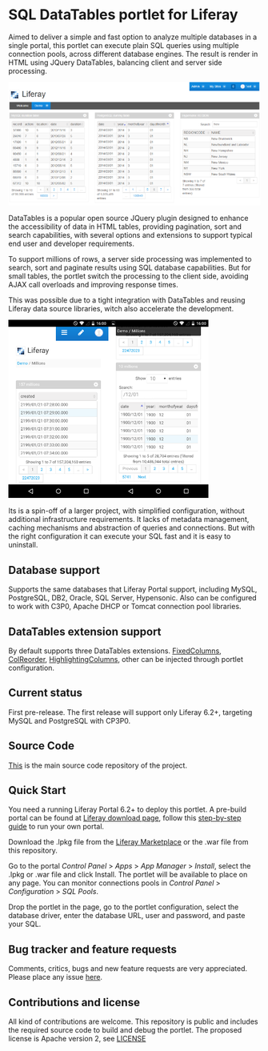 # SQL DataTables portlet for Liferay
Aimed to deliver a simple and fast option to analyze multiple databases in a single portal, this portlet can execute plain SQL queries using multiple connection pools, across different database engines. The result is render in HTML using JQuery DataTables, balancing client and server side processing.

![3 engines](images/screenshot-small.png)

DataTables is a popular open source JQuery plugin designed to enhance the accessibility of data in HTML tables, providing pagination, sort and search capabilities, with several options and extensions to support typical end user and developer requirements.

To support millions of rows, a server side processing was implemented to search, sort and paginate results using SQL database capabilities. But for small tables, the portlet switch the processing to the client side, avoiding AJAX call overloads and improving response times. 

This was possible due to a tight integration with DataTables and reusing Liferay data source libraries, witch also accelerate the development.

![Extra small devices](images/screenshot-xs-small.png)![Extra small search](images/screenshot-xs-search-small.png)

Its is a spin-off of a larger project, with simplified configuration, without additional infrastructure requirements. It lacks of metadata management, caching mechanisms and abstraction of queries and connections. But with the right configuration it can execute your SQL fast and it is easy to uninstall.

## Database support
Supports the same databases that Liferay Portal support, including MySQL, PostgreSQL, DB2, Oracle, SQL Server, Hypensonic. Also can be configured to work with C3P0, Apache DHCP or Tomcat connection pool libraries.

## DataTables extension support
By default supports three DataTables extensions. [FixedColumns](https://www.datatables.net/extensions/fixedcolumns/), [ColReorder](https://www.datatables.net/extensions/colreorder/), [HighlightingColumns](https://datatables.net/examples/api/highlight.html), other can be injected through portlet configuration.

## Current status
First pre-release. The first release will support only Liferay 6.2+, targeting MySQL and PostgreSQL with CP3P0.

## Source Code
[This](https://github.com/flarroca/sql-datatable-portlet) is the main source code repository of the project.

## Quick Start
You need a running Liferay Portal 6.2+ to deploy this portlet. A pre-build portal can be found at [Liferay download page](http://liferay.com/downloads), follow this [step-by-step guide](http://liferay.com/quick-start) to run your own portal.

Download the .lpkg file from the [Liferay Marketplace](http://www.liferay.com/marketplace) or the .war file from this repository.

Go to the portal *Control Panel* > *Apps* > *App Manager* > *Install*, select the .lpkg or .war file and click Install.  The portlet will be available to place on any page. You can monitor connections pools in *Control Panel* > *Configuration* > *SQL Pools*.

Drop the portlet in the page, go to the portlet configuration, select the database driver, enter the database URL, user and password, and paste your SQL. 

## Bug tracker and feature requests
Comments, critics, bugs and new feature requests are very appreciated. Please place any issue [here](https://github.com/flarroca/sqldatatable-portlet/issues/new).  

## Contributions and license
All kind of contributions are welcome. This repository is public and includes the required source code to build and debug the portlet. The proposed license is Apache version 2, see [LICENSE](https://raw.githubusercontent.com/flarroca/sqldatatable-portlet/master/LICENSE)
